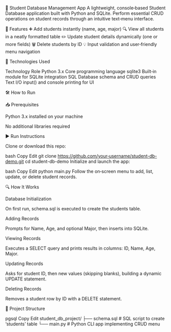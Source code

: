 📝 Student Database Management App
A lightweight, console‑based Student Database application built with Python and SQLite.
Perform essential CRUD operations on student records through an intuitive text‑menu interface.

🚀 Features
➕ Add students instantly (name, age, major)
🔍 View all students in a neatly formatted table
✏️ Update student details dynamically (one or more fields)
🗑️ Delete students by ID
💡 Input validation and user‑friendly menu navigation

🎯 Technologies Used

Technology	Role
Python 3.x	Core programming language
sqlite3	Built‑in module for SQLite integration
SQL	Database schema and CRUD queries
Text I/O	input() and console printing for UI

🛠️ How to Run

📥 Prerequisites

Python 3.x installed on your machine

No additional libraries required

▶️ Run Instructions

Clone or download this repo:

bash
Copy
Edit
git clone https://github.com/your‑username/student-db-demo.git
cd student-db-demo
Initialize and launch the app:

bash
Copy
Edit
python main.py
Follow the on‑screen menu to add, list, update, or delete student records.

🔍 How It Works

Database Initialization

On first run, schema.sql is executed to create the students table.

Adding Records

Prompts for Name, Age, and optional Major, then inserts into SQLite.

Viewing Records

Executes a SELECT query and prints results in columns: ID, Name, Age, Major.

Updating Records

Asks for student ID, then new values (skipping blanks), building a dynamic UPDATE statement.

Deleting Records

Removes a student row by ID with a DELETE statement.

📁 Project Structure

pgsql
Copy
Edit
student_db_project/
├── schema.sql      # SQL script to create ‘students’ table
└── main.py         # Python CLI app implementing CRUD menu
